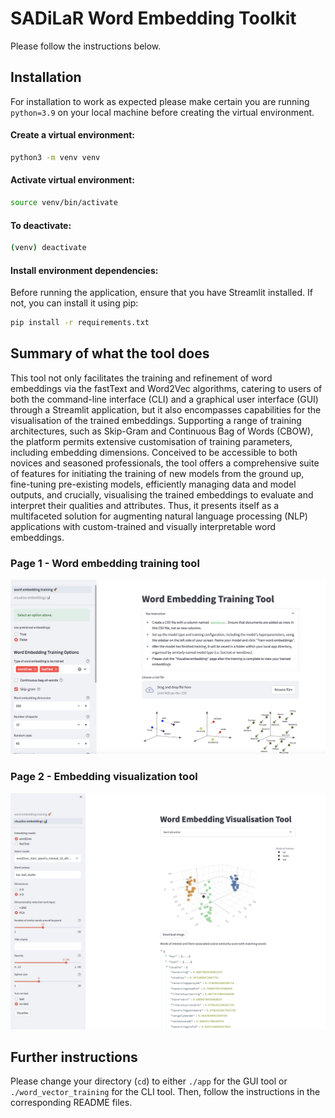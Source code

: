 # SADiLaR Word Embedding Toolkit

Please follow the instructions below.

## Installation

For installation to work as expected please make certain you are running `python=3.9` on your local machine before creating the virtual environment.
#### Create a virtual environment:

```bash
python3 -m venv venv
```

#### Activate virtual environment:

```bash
source venv/bin/activate
```

#### To deactivate:

```bash
(venv) deactivate
```


#### Install environment dependencies:

Before running the application, ensure that you have Streamlit installed. If not, you can install it using pip:

```bash
pip install -r requirements.txt
```


## Summary of what the tool does

This tool not only facilitates the training and refinement of word embeddings via the fastText and Word2Vec algorithms, catering to users of both the command-line interface (CLI) and a graphical user interface (GUI) through a Streamlit application, but it also encompasses capabilities for the visualisation of the trained embeddings. Supporting a range of training architectures, such as Skip-Gram and Continuous Bag of Words (CBOW), the platform permits extensive customisation of training parameters, including embedding dimensions. Conceived to be accessible to both novices and seasoned professionals, the tool offers a comprehensive suite of features for initiating the training of new models from the ground up, fine-tuning pre-existing models, efficiently managing data and model outputs, and crucially, visualising the trained embeddings to evaluate and interpret their qualities and attributes. Thus, it presents itself as a multifaceted solution for augmenting natural language processing (NLP) applications with custom-trained and visually interpretable word embeddings.


### Page 1 - Word embedding training tool
<p float="left">
  <img src="./app/images/toolkit_page_1.png" width="1000" />
</p>

### Page 2 - Embedding visualization tool
<p float="right">
  <img src="./app/images/toolkit_page_2.png" width="1000" />
</p>

## Further instructions
Please change your directory (`cd`) to either `./app` for the GUI tool or `./word_vector_training` for the CLI tool. Then, follow the instructions in the corresponding README files.
